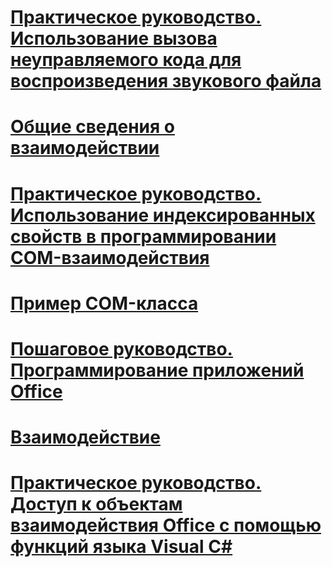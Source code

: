 # [Практическое руководство. Использование вызова неуправляемого кода для воспроизведения звукового файла](how-to-use-platform-invoke-to-play-a-wave-file.md)
# [Общие сведения о взаимодействии](interoperability-overview.md)
# [Практическое руководство. Использование индексированных свойств в программировании COM-взаимодействия](how-to-use-indexed-properties-in-com-interop-rogramming.md)
# [Пример COM-класса](example-com-class.md)
# [Пошаговое руководство. Программирование приложений Office](walkthrough-office-programming.md)
# [Взаимодействие](interoperability.md)
# [Практическое руководство. Доступ к объектам взаимодействия Office с помощью функций языка Visual C#](how-to-access-office-onterop-objects.md)
